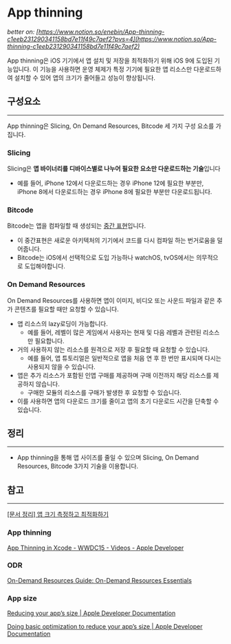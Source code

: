 # App thinning

*better on: [https://www.notion.so/enebin/App-thinning-c1eeb231290341158bd7e11f49c7aef2?pvs=4](https://www.notion.so/App-thinning-c1eeb231290341158bd7e11f49c7aef2)*

App thinning은 iOS 기기에서 앱 설치 및 저장을 최적화하기 위해 iOS 9에 도입된 기능입니다. 이 기능을 사용하면 운영 체제가 특정 기기에 필요한 앱 리소스만 다운로드하여 설치할 수 있어 앱의 크기가 줄어들고 성능이 향상됩니다.

## 구성요소

---

App thinning은 Slicing, On Demand Resources, Bitcode 세 가지 구성 요소를 가집니다.

### Slicing

Slicing은 **앱 바이너리를 디바이스별로 나누어 필요한 요소만 다운로드하는 기술**입니다

- 예를 들어, iPhone 12에서 다운로드하는 경우 iPhone 12에 필요한 부분만, iPhone 8에서 다운로드하는 경우 iPhone 8에 필요한 부분만 다운로드됩니다.

### Bitcode

Bitcode는 앱을 컴파일할 때 생성되는 [중간 표현](https://ko.wikipedia.org/wiki/%EC%A4%91%EA%B0%84_%ED%91%9C%ED%98%84)입니다. 

- 이 중간표현은 새로운 아키텍처의 기기에서 코드를 다시 컴파일 하는 번거로움을 덜어줍니다.
- Bitcode는 iOS에서 선택적으로 도입 가능하나 watchOS, tvOS에서는 의무적으로 도입해야합니다.

### On Demand Resources

On Demand Resources를 사용하면 앱이 이미지, 비디오 또는 사운드 파일과 같은 추가 콘텐츠를 필요할 때만 요청할 수 있습니다. 

- 앱 리소스의 lazy로딩이 가능합니다.
    - 예를 들어, 레벨이 많은 게임에서 사용자는 현재 및 다음 레벨과 관련된 리소스만 필요합니다.
- 거의 사용하지 않는 리소스를 원격으로 저장 후 필요할 때 요청할 수 있습니다.
    - 예를 들어, 앱 튜토리얼은 일반적으로 앱을 처음 연 후 한 번만 표시되며 다시는 사용되지 않을 수 있습니다.
- 앱은 추가 리소스가 포함된 인앱 구매를 제공하며 구매 이전까지 해당 리소스를 제공하지 않습니다.
    - 구매한 모듈의 리소스를 구매가 발생한 후 요청할 수 있습니다.
- 이를 사용하면 앱의 다운로드 크기를 줄이고 앱의 초기 다운로드 시간을 단축할 수 있습니다.

## 정리

---

- App thinning을 통해 앱 사이즈를 줄일 수 있으며  Slicing, On Demand Resources, Bitcode 3가지 기술을 이용합니다.

## 참고

---

[[문서 정리] 앱 크기 측정하고 최적화하기](https://www.notion.so/13514dd6f51f4032b3b6d36b0f1efd8a) 

### App thinning

[App Thinning in Xcode - WWDC15 - Videos - Apple Developer](https://developer.apple.com/videos/play/wwdc2015/404/)

### ODR

[On-Demand Resources Guide: On-Demand Resources Essentials](https://developer.apple.com/library/archive/documentation/FileManagement/Conceptual/On_Demand_Resources_Guide/index.html)

### App size
[Reducing your app’s size | Apple Developer Documentation](https://developer.apple.com/documentation/xcode/reducing-your-app-s-size)

[Doing basic optimization to reduce your app’s size | Apple Developer Documentation](https://developer.apple.com/documentation/xcode/doing-basic-optimization-to-reduce-your-app-s-size)